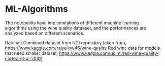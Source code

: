 # ML-Algorithms
The notebooks have implemntations of different machine learning algorithms using the wine quality dataaset, and the performances are analyzed based on different scenarios.

Dataset:
Combined dataset from UCI repository taken from, https://www.kaggle.com/rajyellow46/wine-quality
Red wine data for models that need smaller dataset, https://www.kaggle.com/uciml/red-wine-quality-cortez-et-al-2009

